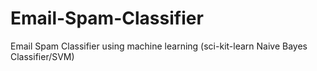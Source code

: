 # Email-Spam-Classifier
Email Spam Classifier using machine learning (sci-kit-learn Naive Bayes Classifier/SVM)

